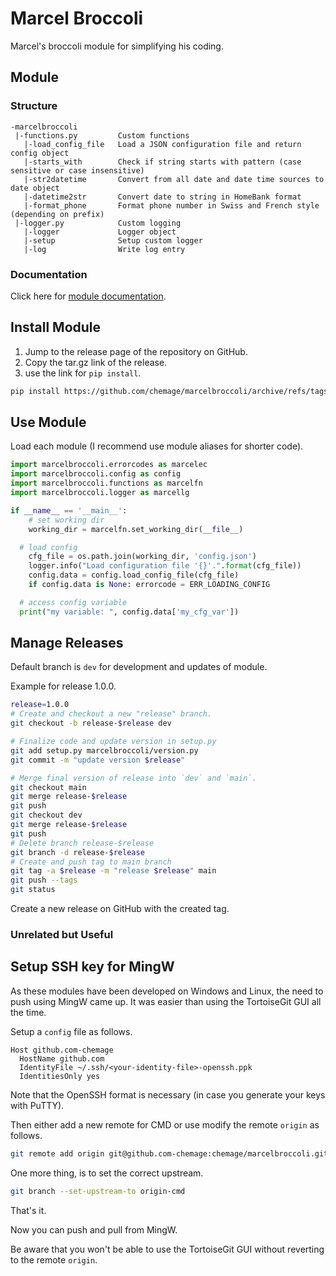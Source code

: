 # Marcel Broccoli

Marcel's broccoli module for simplifying his coding.


## Module

### Structure

```
-marcelbroccoli
 |-functions.py         Custom functions
   |-load_config_file   Load a JSON configuration file and return config object
   |-starts_with        Check if string starts with pattern (case sensitive or case insensitive)
   |-str2datetime       Convert from all date and date time sources to date object
   |-datetime2str       Convert date to string in HomeBank format
   |-format_phone       Format phone number in Swiss and French style (depending on prefix)
 |-logger.py            Custom logging
   |-logger             Logger object
   |-setup              Setup custom logger
   |-log                Write log entry
```

### Documentation

Click here for [module documentation](marcelbroccoli/README.md).


## Install Module

1. Jump to the release page of the repository on GitHub.
1. Copy the tar.gz link of the release.
1. use the link for `pip install`.

```bash
pip install https://github.com/chemage/marcelbroccoli/archive/refs/tags/1.4.2.tar.gz
```


## Use Module

Load each module (I recommend use module aliases for shorter code).

```python
import marcelbroccoli.errorcodes as marcelec
import marcelbroccoli.config as config
import marcelbroccoli.functions as marcelfn
import marcelbroccoli.logger as marcellg

if __name__ == '__main__':
	# set working dir
	working_dir = marcelfn.set_working_dir(__file__)

  # load config
	cfg_file = os.path.join(working_dir, 'config.json')
	logger.info("Load configuration file '{}'.".format(cfg_file))
	config.data = config.load_config_file(cfg_file)
	if config.data is None: errorcode = ERR_LOADING_CONFIG

  # access config variable
  print("my variable: ", config.data['my_cfg_var'])
```


## Manage Releases

Default branch is `dev` for development and updates of module.

Example for release 1.0.0.
```bash
release=1.0.0
# Create and checkout a new "release" branch.
git checkout -b release-$release dev

# Finalize code and update version in setup.py
git add setup.py marcelbroccoli/version.py
git commit -m "update version $release"

# Merge final version of release into `dev` and `main`.
git checkout main
git merge release-$release
git push
git checkout dev
git merge release-$release
git push
# Delete branch release-$release
git branch -d release-$release
# Create and push tag to main branch
git tag -a $release -m "release $release" main
git push --tags
git status

```

Create a new release on GitHub with the created tag.


### Unrelated but Useful

## Setup SSH key for MingW

As these modules have been developed on Windows and Linux, the need to push using MingW
came up. It was easier than using the TortoiseGit GUI all the time.

Setup a `config` file as follows.

```
Host github.com-chemage
  HostName github.com
  IdentityFile ~/.ssh/<your-identity-file>-openssh.ppk
  IdentitiesOnly yes
```

Note that the OpenSSH format is necessary (in case you generate your keys with PuTTY).

Then either add a new remote for CMD or use modify the remote `origin` as follows.

```bash
git remote add origin git@github.com-chemage:chemage/marcelbroccoli.git
```

One more thing, is to set the correct upstream.

```bash
git branch --set-upstream-to origin-cmd
```

That's it. 

Now you can push and pull from MingW.

Be aware that you won't be able to use the TortoiseGit GUI without reverting to the remote `origin`.
